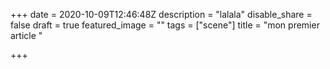 +++
date = 2020-10-09T12:46:48Z
description = "lalala"
disable_share = false
draft = true
featured_image = ""
tags = ["scene"]
title = "mon premier article "

+++
